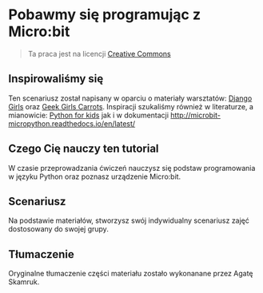 # Pobawmy się programując z Micro:bit

> Ta praca jest na licencji [Creative Commons](https://creativecommons.org/licenses/by/3.0/pl/legalcode)

## Inspirowaliśmy się 
Ten scenariusz został napisany w oparciu o materiały warsztatów: [Django Girls](https://djangogirls.org/) oraz [Geek Girls Carrots]( http://geekgirlscarrots.org/). 
Inspiracji szukaliśmy również w literaturze, a mianowicie: [Python for kids](http://jasonrbriggs.com/python-for-kids/) jak i w dokumentacji http://microbit-micropython.readthedocs.io/en/latest/
## Czego Cię nauczy ten tutorial
W czasie przeprowadzania ćwiczeń nauczysz się podstaw programowania w języku Python oraz poznasz urządzenie Micro:bit. 
## Scenariusz
Na podstawie materiałów, stworzysz swój indywidualny scenariusz zajęć dostosowany do swojej grupy.
## Tłumaczenie
Oryginalne tłumaczenie części materiału zostało wykonanane przez Agatę Skamruk.
